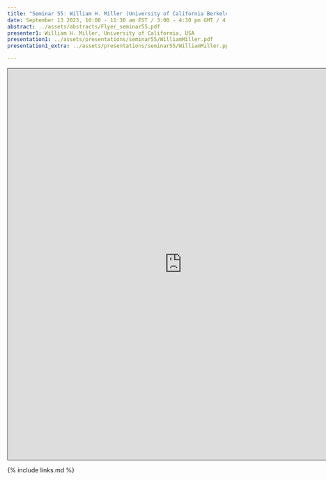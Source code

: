 ```yaml
---
title: "Seminar 55: William H. Miller (University of California Berkeley, USA)"
date: September 13 2023, 10:00 - 11:30 am EST / 3:00 - 4:30 pm GMT / 4:00 - 5:30 CET, Paris / 10:00 pm - 11:30 pm CST Beijing
abstract: ../assets/abstracts/Flyer_seminar55.pdf
presenter1: William H. Miller, University of California, USA
presentation1: ../assets/presentations/seminar55/WilliamMiller.pdf
presentation1_extra: ../assets/presentations/seminar55/WilliamMiller.pptx

---
```


<iframe src="https://ub.hosted.panopto.com/Panopto/Pages/Embed.aspx?id=7d0a943f-af9b-406c-9801-b07c01127b7e
&autoplay=false&offerviewer=true&showtitle=true&showbrand=true&captions=false&interactivity=all" height="900" width="800"
 style="border: 1px solid #464646;" allowfullscreen allow="autoplay"></iframe>


{% include links.md %}
